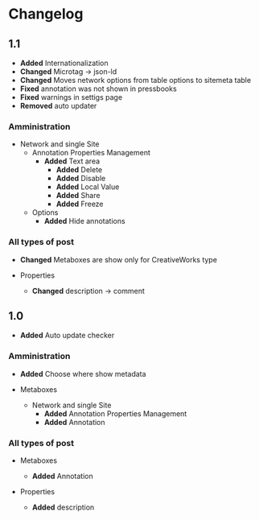 # Changelog

## 1.1
* **Added** Internationalization
* **Changed** Microtag -> json-ld
* **Changed** Moves network options from table options to sitemeta table
* **Fixed** annotation was not shown in pressbooks
* **Fixed** warnings in settigs page
* **Removed** auto updater

### Amministration
* Network and single Site
  * Annotation Properties Management
    * **Added** Text area
      * **Added** Delete
      * **Added** Disable
      * **Added** Local Value
      * **Added** Share
      * **Added** Freeze
  * Options
    * **Added** Hide annotations

### All types of post
* **Changed** Metaboxes are show only for CreativeWorks type

* Properties
  * **Changed** description -> comment


## 1.0
* **Added** Auto update checker

### Amministration
* **Added** Choose where show metadata

* Metaboxes
  * Network and single Site
    * **Added** Annotation Properties Management
    * **Added**  Annotation

### All types of post
* Metaboxes
  * **Added** Annotation

* Properties
  * **Added** description
